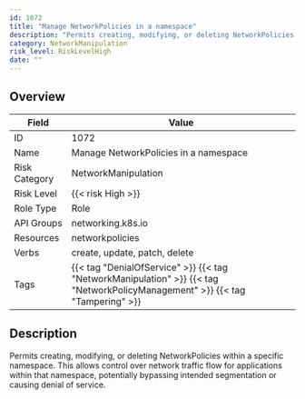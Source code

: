 ```yaml
---
id: 1072
title: "Manage NetworkPolicies in a namespace"
description: "Permits creating, modifying, or deleting NetworkPolicies within a specific namespace. This allows control over network traffic flow for applications within that namespace, potentially bypassing intended segmentation or causing denial of service."
category: NetworkManipulation
risk_level: RiskLevelHigh
date: ""
---
```


## Overview

| Field         | Value                                                                                                                         |
| ------------- | ----------------------------------------------------------------------------------------------------------------------------- |
| ID            | 1072                                                                                                                          |
| Name          | Manage NetworkPolicies in a namespace                                                                                         |
| Risk Category | NetworkManipulation                                                                                                           |
| Risk Level    | {{< risk High >}}                                                                                                             |
| Role Type     | Role                                                                                                                          |
| API Groups    | networking.k8s.io                                                                                                             |
| Resources     | networkpolicies                                                                                                               |
| Verbs         | create, update, patch, delete                                                                                                 |
| Tags          | {{< tag "DenialOfService" >}} {{< tag "NetworkManipulation" >}} {{< tag "NetworkPolicyManagement" >}} {{< tag "Tampering" >}} |

## Description

Permits creating, modifying, or deleting NetworkPolicies within a specific namespace. This allows control over network traffic flow for applications within that namespace, potentially bypassing intended segmentation or causing denial of service.
